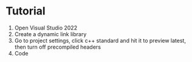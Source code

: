 # Tutorial

1. Open Visual Studio 2022
2. Create a dynamic link library
3. Go to project settings, click c++ standard and hit it to preview latest, then turn off precompiled headers
4. Code
